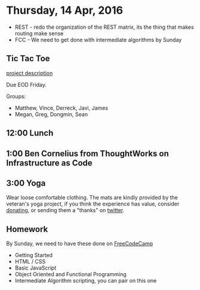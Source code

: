 Thursday, 14 Apr, 2016
======================

* REST - redo the organization of the REST matrix, its the thing that makes routing make sense
* FCC - We need to get done with intermediate algorithms by Sunday

Tic Tac Toe
-----------

[project description](https://github.com/CodePlatoon/curriculum/blob/master/phase2/simple_game_project.md)

Due EOD Friday.

Groups:

* Matthew, Vince, Derreck, Javi, James
* Megan, Greg, Dongmin, Sean


12:00 Lunch
-----------

1:00 Ben Cornelius from ThoughtWorks on Infrastructure as Code
--------------------------------------------------------

3:00 Yoga
---------

Wear loose comfortable clothing.
The mats are kindly provided by the veteran's yoga project,
if you think the experience has value, consider [donating](http://www.veteransyogaproject.org/donate.html),
or sending them a "thanks" on [twitter](https://twitter.com/veteransyoga).

Homework
--------

By Sunday, we need to have these done on [FreeCodeCamp](https://www.freecodecamp.com/map)

* Getting Started
* HTML / CSS
* Basic JavaScript
* Object Oriented and Functional Programming
* Intermediate Algorithm scripting, you can pair on this one
